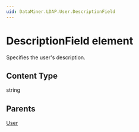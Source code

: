 ```yaml
---
uid: DataMiner.LDAP.User.DescriptionField
---
```


# DescriptionField element

Specifies the user's description.

## Content Type

string

## Parents

[User](xref:DataMiner.LDAP.User)
